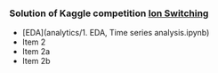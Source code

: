 ### Solution of Kaggle competition [Ion Switching](https://www.kaggle.com/c/liverpool-ion-switching)

* [EDA](analytics/1. EDA, Time series analysis.ipynb)
* Item 2
* Item 2a
* Item 2b